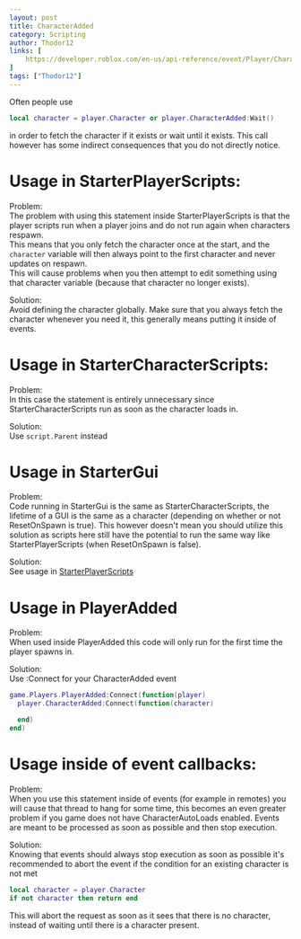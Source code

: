 ```yaml
---
layout: post
title: CharacterAdded
category: Scripting
author: Thodor12
links: [
    https://developer.roblox.com/en-us/api-reference/event/Player/CharacterAdded
]
tags: ["Thodor12"]
---
```


Often people use
```lua
local character = player.Character or player.CharacterAdded:Wait()
```
in order to fetch the character if it exists or wait until it exists.
This call however has some indirect consequences that you do not directly notice.

# Usage in StarterPlayerScripts:
Problem:  
The problem with using this statement inside StarterPlayerScripts is that the player scripts run when a player joins and do not run again when characters respawn.  
This means that you only fetch the character once at the start, and the `character` variable will then always point to the first character and never updates on respawn.  
This will cause problems when you then attempt to edit something using that character variable (because that character no longer exists).

Solution:  
Avoid defining the character globally. Make sure that you always fetch the character whenever you need it, this generally means putting it inside of events.

# Usage in StarterCharacterScripts:
Problem:  
In this case the statement is entirely unnecessary since StarterCharacterScripts run as soon as the character loads in.

Solution:  
Use `script.Parent` instead

# Usage in StarterGui
Problem:  
Code running in StarterGui is the same as StarterCharacterScripts, the lifetime of a GUI is the same as a character (depending on whether or not ResetOnSpawn is true). This however doesn't mean you should utilize this solution as scripts here still have the potential to run the same way like StarterPlayerScripts (when ResetOnSpawn is false).

Solution:  
See usage in [StarterPlayerScripts](#usage-in-starterplayerscripts)

# Usage in PlayerAdded
Problem:  
When used inside PlayerAdded this code will only run for the first time the player spawns in.

Solution:  
Use :Connect for your CharacterAdded event
```lua
game.Players.PlayerAdded:Connect(function(player)
  player.CharacterAdded:Connect(function(character)

  end)
end)
```

# Usage inside of event callbacks:
Problem:  
When you use this statement inside of events (for example in remotes) you will cause that thread to hang for some time, this becomes an even greater problem if you game does not have CharacterAutoLoads enabled. Events are meant to be processed as soon as possible and then stop execution.

Solution:  
Knowing that events should always stop execution as soon as possible it's recommended to abort the event if the condition for an existing character is not met
```lua
local character = player.Character
if not character then return end
```

This will abort the request as soon as it sees that there is no character, instead of waiting until there is a character present.